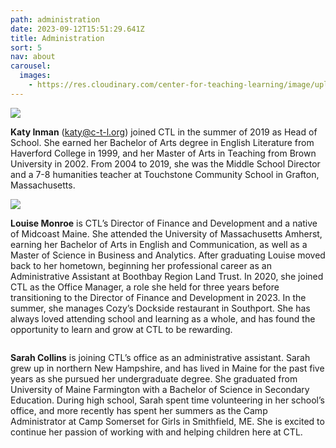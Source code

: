 ```yaml
---
path: administration
date: 2023-09-12T15:51:29.641Z
title: Administration
sort: 5
nav: about
carousel:
  images:
    - https://res.cloudinary.com/center-for-teaching-learning/image/upload/v1661109854/200114_untitledshoot_DSC_3659_rqjbnn.jpg
---
```

![](https://res.cloudinary.com/center-for-teaching-learning/image/upload/v1663681672/Katy_1_jfpimq.png)

**Katy Inman** (katy@c-t-l.org) joined CTL in the summer of 2019 as Head of School. She earned her Bachelor of Arts degree in English Literature from Haverford College in 1999, and her Master of Arts in Teaching from Brown University in 2002. From 2004 to 2019, she was the Middle School Director and a 7-8 humanities teacher at Touchstone Community School in Grafton, Massachusetts.

![](https://res.cloudinary.com/center-for-teaching-learning/image/upload/v1665867927/faculty%20and%20staff%20photos/louise.staff_spnpef.jpg)

**Louise Monroe** is CTL’s Director of Finance and Development and a native of Midcoast Maine. She attended the University of Massachusetts Amherst, earning her Bachelor of Arts in English and Communication, as well as a Master of Science in Business and Analytics. After graduating Louise moved back to her hometown, beginning her professional career as an Administrative Assistant at Boothbay Region Land Trust. In 2020, she joined CTL as the Office Manager, a role she held for three years before transitioning to the Director of Finance and Development in 2023. In the summer, she manages Cozy’s Dockside restaurant in Southport. She has always loved attending school and learning as a whole, and has found the opportunity to learn and grow at CTL to be rewarding.

![]()

**Sarah Collins** is joining CTL’s office as an administrative assistant. Sarah grew up in northern New Hampshire, and has lived in Maine for the past five years as she pursued her undergraduate degree. She graduated from University of Maine Farmington with a Bachelor of Science in Secondary Education. During high school, Sarah spent time volunteering in her school’s office, and more recently has spent her summers as the Camp Administrator at Camp Somerset for Girls in Smithfield, ME. She is excited to continue her passion of working with and helping children here at CTL.